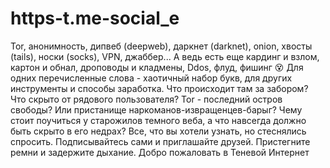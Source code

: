 # https-t.me-social_e
Tor, анонимность, дипвеб (deepweb), даркнет (darknet), onion, хвосты (tails), носки (socks), VPN, джаббер... А ведь есть еще кардинг и взлом, картон и обнал, дроповоды и кладмены, Ddos, флуд, фишинг 😵 Для одних перечисленные слова - хаотичный набор букв, для других инструменты и способы заработка. Что происходит там за забором? Что скрыто от рядового пользователя?  Tor - последний остров свободы? Или пристанище наркоманов-извращенцев-барыг? Чему стоит поучиться у старожилов темного веба, а что навсегда должно быть скрыто в его недрах?  Все, что вы хотели узнать, но стеснялись спросить. Подписывайтесь сами и приглашайте друзей. Пристегните ремни и задержите дыхание. Добро пожаловать в Теневой Интернет
